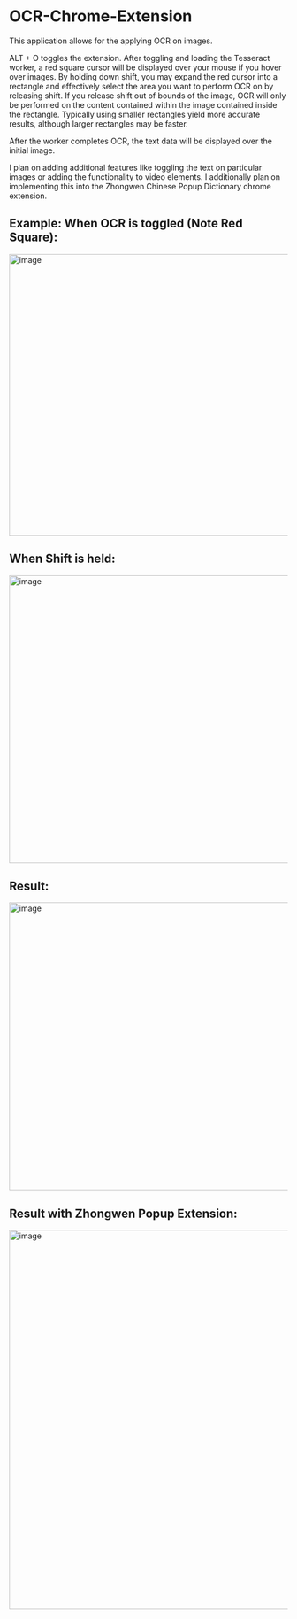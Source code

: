 OCR-Chrome-Extension
=====================
This application allows for the applying OCR on images.

ALT + O toggles the extension. After toggling and loading the Tesseract worker, a red square cursor will be displayed over your mouse if you hover over images. By holding down shift, you may expand the red cursor into a rectangle and effectively select the area you want to perform OCR on by releasing shift. If you release shift out of bounds of the image, OCR will only be performed on the content contained within the image contained inside the rectangle. Typically using smaller rectangles yield more accurate results, although larger rectangles may be faster.

After the worker completes OCR, the text data will be displayed over the initial image.

I plan on adding additional features like toggling the text on particular images or adding the functionality to video elements. I additionally plan on implementing this into the Zhongwen Chinese Popup Dictionary chrome extension.


Example:
When OCR is toggled (Note Red Square):
--------------------------------------
<img width="509" alt="image" src="https://user-images.githubusercontent.com/84954701/216481474-a644e429-1865-4a01-a850-54aebd6683ff.png">

When Shift is held:
-------------------
<img width="520" alt="image" src="https://user-images.githubusercontent.com/84954701/216481816-4ad4451b-3941-4cf7-904f-e22c37061ae7.png">

Result:
-------
<img width="520" alt="image" src="https://user-images.githubusercontent.com/84954701/216481282-f93addf1-7ccb-4be8-acb1-3509050e9dd0.png">


Result with Zhongwen Popup Extension:
--------------------------------------
<img width="686" alt="image" src="https://user-images.githubusercontent.com/84954701/216481949-55def3b9-7344-4430-b2bd-288399f559cd.png">
